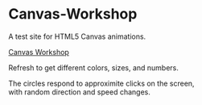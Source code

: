 # Canvas-Workshop

A test site for HTML5 Canvas animations.

<a href="https://canvas-workshop.pages.dev/">Canvas Workshop</a>

Refresh to get different colors, sizes, and numbers.

The circles respond to approximite clicks on the screen, <br/>
with random direction and speed changes.

